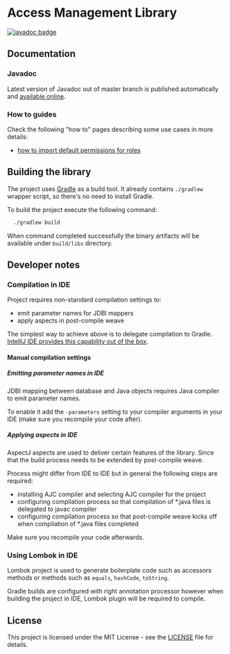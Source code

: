 # Access Management Library

[![javadoc badge](https://img.shields.io/badge/javadoc-published-brightgreen.svg)](https://hmcts.github.io/am-lib/javadoc/)

## Documentation

### Javadoc

Latest version of Javadoc out of master branch is published automatically and [available online](https://hmcts.github.io/am-lib/javadoc/).

### How to guides

Check the following "how to" pages describing some use cases in more details: 

- [how to import default permissions for roles](docs/importer.md)

## Building the library

The project uses [Gradle](https://gradle.org) as a build tool. It already contains
`./gradlew` wrapper script, so there's no need to install Gradle.

To build the project execute the following command:

```bash
  ./gradlew build
```

When command completed successfully the binary artifacts will be available under `build/libs` directory. 

## Developer notes

### Compilation in IDE

Project requires non-standard compilation settings to:
- emit parameter names for JDBI mappers
- apply aspects in post-compile weave

The simplest way to achieve above is to delegate compilation to Gradle. [IntelliJ IDE provides this capability out of the box](https://www.jetbrains.com/help/idea/gradle.html#delegate_build_gradle).

#### Manual compilation settings

##### Emitting parameter names in IDE

JDBI mapping between database and Java objects requires Java compiler to emit parameter names.  

To enable it add the `-parameters` setting to your compiler arguments in your IDE (make sure you recompile your code after).

##### Applying aspects in IDE

AspectJ aspects are used to deliver certain features of the library. Since that the build process needs to be extended by post-compile weave.

Process might differ from IDE to IDE but in general the following steps are required:
- installing AJC compiler and selecting AJC compiler for the project
- configuring compilation process so that compilation of *.java files is delegated to javac compiler
- configuring compilation process so that post-compile weave kicks off when compilation of *.java files completed

Make sure you recompile your code afterwards.

### Using Lombok in IDE

Lombok project is used to generate boilerplate code such as accessors methods or methods such as `equals`, `hashCode`, `toString`.

Gradle builds are configured with right annotation processor however when building the project in IDE, Lombok plugin will be required to compile.

## License

This project is licensed under the MIT License - see the [LICENSE](LICENSE.md) file for details.
